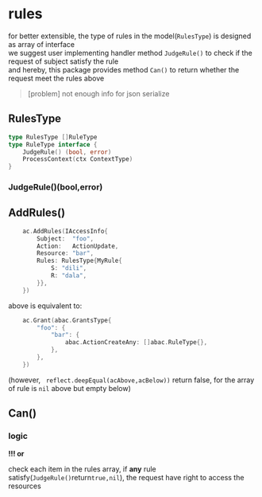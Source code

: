 # rules

for better extensible, the type of rules in the model(`RulesType`) is designed as array of interface   
we suggest user implementing handler method `JudgeRule()` to check if the request of subject satisfy the rule  
and hereby, this package provides method `Can()` to return whether the request meet the rules above

> [problem] not enough info for json serialize

## RulesType

``` go
type RulesType []RuleType
type RuleType interface {
	JudgeRule() (bool, error)
	ProcessContext(ctx ContextType)
}
```


### JudgeRule()(bool,error)

## AddRules()

``` go
	ac.AddRules(IAccessInfo{
		Subject:  "foo",
		Action:   ActionUpdate,
		Resource: "bar",
		Rules: RulesType{MyRule{
			S: "dili",
			R: "dala",
		}},
	})

```

above is equivalent to:
``` go
	ac.Grant(abac.GrantsType{
		"foo": {
			"bar": {
				abac.ActionCreateAny: []abac.RuleType{},
			},
		},
	})

```
(however, ` reflect.deepEqual(acAbove,acBelow))` return false, for the array of rule is `nil` above but empty below)

## Can() 
### logic

**!!! or**

check each item in the rules array, if **any** rule satisfy(`JudgeRule()`return`true,nil`), 
the request have right to access the resources

